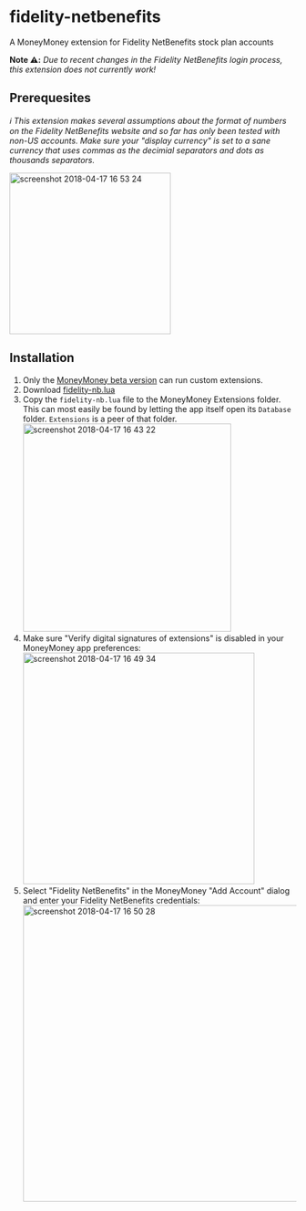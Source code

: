 # fidelity-netbenefits
A MoneyMoney extension for Fidelity NetBenefits stock plan accounts

**Note ⚠️:** _Due to recent changes in the Fidelity NetBenefits login process, this extension does not currently work!_

## Prerequesites
_ℹ️ This extension makes several assumptions about the format of numbers on the Fidelity NetBenefits website and so far has only been tested with non-US accounts. Make sure your "display currency" is set to a sane currency that uses commas as the decimial separators and dots as thousands separators._

<img width="283" alt="screenshot 2018-04-17 16 53 24" src="https://user-images.githubusercontent.com/406937/38877852-de6a4e28-425f-11e8-8f42-2492b11b5f0c.png">


## Installation

1. Only the [MoneyMoney beta version](https://moneymoney-app.com/beta/) can run custom extensions.
2. Download [fidelity-nb.lua](https://github.com/lumaxis/fidelity-netbenefits/archive/refs/heads/main.zip)
3. Copy the `fidelity-nb.lua` file to the MoneyMoney Extensions folder. This can most easily be found by letting the app itself open its `Database` folder. `Extensions` is a peer of that folder.
    <img width="365" alt="screenshot 2018-04-17 16 43 22" src="https://user-images.githubusercontent.com/406937/38877388-e4e99e80-425e-11e8-8dfc-cf484a19a707.png">
4. Make sure "Verify digital signatures of extensions" is disabled in your MoneyMoney app preferences:  
     <img width="406" alt="screenshot 2018-04-17 16 49 34" src="https://user-images.githubusercontent.com/406937/38877598-550b5014-425f-11e8-8ece-f9f93f0ba4ae.png">
5. Select "Fidelity NetBenefits" in the MoneyMoney "Add Account" dialog and enter your Fidelity NetBenefits credentials:  
     <img width="520" alt="screenshot 2018-04-17 16 50 28" src="https://user-images.githubusercontent.com/406937/38877703-8f1e38fc-425f-11e8-8326-60b755619b63.png">


